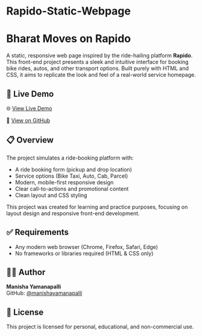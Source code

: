 # Rapido-Static-Webpage
# Bharat Moves on Rapido

A static, responsive web page inspired by the ride-hailing platform **Rapido**. This front-end project presents a sleek and intuitive interface for booking bike rides, autos, and other transport options. Built purely with HTML and CSS, it aims to replicate the look and feel of a real-world service homepage.

## 🔗 Live Demo

🌐 [View Live Demo](https://manishayamanapalli.github.io/Rapido-Static-Webpage/)

📂 [View on GitHub](https://github.com/manishayamanapalli/Rapido-Static-Webpage.git)

## 📋 Overview

The project simulates a ride-booking platform with:

- A ride booking form (pickup and drop location)
- Service options (Bike Taxi, Auto, Cab, Parcel)
- Modern, mobile-first responsive design
- Clear call-to-actions and promotional content
- Clean layout and CSS styling

This project was created for learning and practice purposes, focusing on layout design and responsive front-end development.

## ✅ Requirements

- Any modern web browser (Chrome, Firefox, Safari, Edge)
- No frameworks or libraries required (HTML & CSS only)

## 🙋‍♀️ Author

**Manisha Yamanapalli**  
GitHub: [@manishayamanapalli](https://github.com/manishayamanapalli)

## 📄 License

This project is licensed for personal, educational, and non-commercial use.
